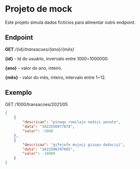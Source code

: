 # Projeto de mock

Este projeto simula dados fictícios para alimentar outro endpoint.

## Endpoint
**GET** */{id}/transacoes/{ano}/{mês}*

**{id}** - Id do usuário, invervalo entre 1000~1000000.

**{ano}** - valor do ano, inteiro.

**{mês}** - valor do mês, inteiro, intervalo entre 1~12.

## Exemplo
GET /1000/transacoes/2021/05
```json
[
    {
        "descricao": "pinaqu romilajo nedizi yenato",
        "data": "1622556977878",
        "valor": -5000
    },
    {
        "descricao": "qifejofe mujoçi gizuyu dadociçi",
        "data": "1622586297685",
        "valor": -10000
    }
]
```

